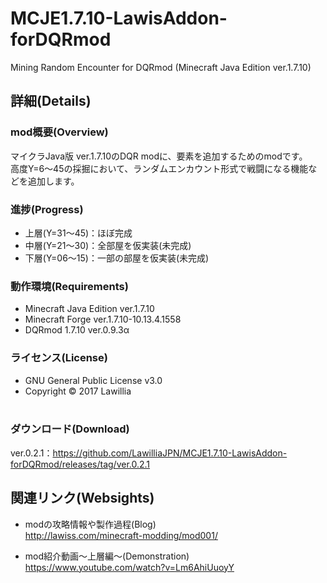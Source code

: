 # MCJE1.7.10-LawisAddon-forDQRmod  
  
Mining Random Encounter for DQRmod (Minecraft Java Edition ver.1.7.10)  
  
## 詳細(Details)  
### mod概要(Overview)  
マイクラJava版 ver.1.7.10のDQR modに、要素を追加するためのmodです。  
高度Y=6～45の採掘において、ランダムエンカウント形式で戦闘になる機能などを追加します。  
  
### 進捗(Progress)  
* 上層(Y=31～45)：ほぼ完成  
* 中層(Y=21～30)：全部屋を仮実装(未完成)  
* 下層(Y=06～15)：一部の部屋を仮実装(未完成)  
  
### 動作環境(Requirements)  
* Minecraft Java Edition ver.1.7.10  
* Minecraft Forge ver.1.7.10-10.13.4.1558  
* DQRmod 1.7.10 ver.0.9.3α  
  
### ライセンス(License)  
* GNU General Public License v3.0  
* Copyright © 2017 Lawillia  
  
### ダウンロード(Download)  
ver.0.2.1：<https://github.com/LawilliaJPN/MCJE1.7.10-LawisAddon-forDQRmod/releases/tag/ver.0.2.1>  
  
## 関連リンク(Websights)  
* modの攻略情報や製作過程(Blog)  
<http://lawiss.com/minecraft-modding/mod001/>  
  
* mod紹介動画～上層編～(Demonstration)  
<https://www.youtube.com/watch?v=Lm6AhiUuoyY>  
